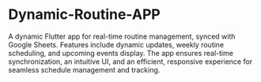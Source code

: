 # Dynamic-Routine-APP
A dynamic Flutter app for real-time routine management, synced with Google Sheets. Features include dynamic updates, weekly routine scheduling, and upcoming events display. The app ensures real-time synchronization, an intuitive UI, and an efficient, responsive experience for seamless schedule management and tracking.
